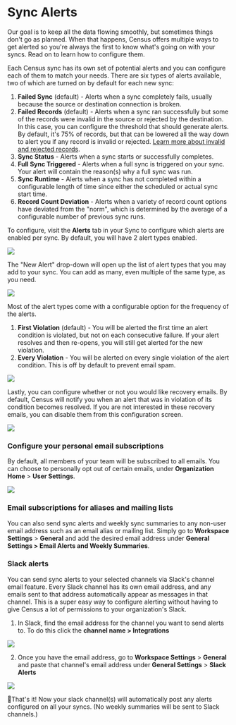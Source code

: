 # Sync Alerts

Our goal is to keep all the data flowing smoothly, but sometimes things don't go as planned. When that happens, Census offers multiple ways to get alerted so you're always the first to know what's going on with your syncs. Read on to learn how to configure them.

Each Census sync has its own set of potential alerts and you can configure each of them to match your needs. There are six types of alerts available, two of which are turned on by default for each new sync:

1. **Failed Sync** (default) - Alerts when a sync completely fails, usually because the source or destination connection is broken.
2. **Failed Records** (default) - Alerts when a sync ran successfully but some of the records were invalid in the source or rejected by the destination. In this case, you can configure the threshold that should generate alerts. By default, it's 75% of records, but that can be lowered all the way down to alert you if any record is invalid or rejected. [Learn more about invalid and rejected records](../core-concept.md#sync-history).
3. **Sync Status** - Alerts when a sync starts or successfully completes.
4. **Full Sync Triggered** - Alerts when a full sync is triggered on your sync. Your alert will contain the reason(s) why a full sync was run.
5. **Sync Runtime** - Alerts when a sync has not completed within a configurable length of time since either the scheduled or actual sync start time.
6. **Record Count Deviation** - Alerts when a variety of record count options have deviated from the "norm", which is determined by the average of a configurable number of previous sync runs.

To configure, visit the **Alerts** tab in your Sync to configure which alerts are enabled per sync. By default, you will have 2 alert types enabled.

![](<../../.gitbook/assets/Screenshot 2023-12-04 at 2.16.50 PM.png>)

The "New Alert" drop-down will open up the list of alert types that you may add to your sync. You can add as many, even multiple of the same type, as you need.

![](<../../.gitbook/assets/Screenshot 2023-12-04 at 2.25.42 PM.png>)

Most of the alert types come with a configurable option for the frequency of the alerts.

1. **First Violation** (default) - You will be alerted the first time an alert condition is violated, but not on each consecutive failure. If your alert resolves and then re-opens, you will still get alerted for the new violation.
2. **Every Violation** - You will be alerted on every single violation of the alert condition. This is off by default to prevent email spam.

![](<../../.gitbook/assets/Screenshot 2023-12-04 at 2.20.40 PM.png>)

Lastly, you can configure whether or not you would like recovery emails. By default, Census will notify you when an alert that was in violation of its condition becomes resolved. If you are not interested in these recovery emails, you can disable them from this configuration screen.

![](<../../.gitbook/assets/Screenshot 2023-12-04 at 2.31.12 PM.png>)

### Configure your personal email subscriptions

By default, all members of your team will be subscribed to all emails. You can choose to personally opt out of certain emails, under **Organization Home** > **User Settings**.

![](<../../.gitbook/assets/Screen Shot 2021-10-23 at 9.45.37 AM.png>)

### Email subscriptions for aliases and mailing lists

You can also send sync alerts and weekly sync summaries to any non-user email address such as an email alias or mailing list. Simply go to **Workspace Settings** > **General** and add the desired email address under **General Settings > Email Alerts and Weekly Summaries**.

### Slack alerts

You can send sync alerts to your selected channels via Slack's channel email feature. Every Slack channel has its own email address, and any emails sent to that address automatically appear as messages in that channel. This is a super easy way to configure alerting without having to give Census a lot of permissions to your organization's Slack.

1. In Slack, find the email address for the channel you want to send alerts to. To do this click the **channel name > Integrations**

![](../../.gitbook/assets/get\_slack\_channel\_email.png)

2. Once you have the email address, go to **Workspace Settings** > **General** and paste that channel's email address under **General Settings** > **Slack Alerts**

![](<../../.gitbook/assets/Screenshot 2023-03-30 at 10.27.29 PM.png>)

:tada:That's it! Now your slack channel(s) will automatically post any alerts configured on all your syncs. (No weekly summaries will be sent to Slack channels.)
